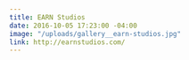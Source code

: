 ```yaml
---
title: EARN Studios
date: 2016-10-05 17:23:00 -04:00
image: "/uploads/gallery__earn-studios.jpg"
link: http://earnstudios.com/
---
```


